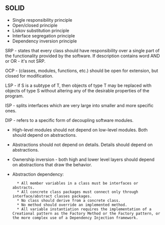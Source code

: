 SOLID
-

* Single responsibility principle
* Open/closed principle
* Liskov substitution principle
* Interface segregation principle
* Dependency inversion principle

SRP - states that every class should have responsibility over a single part
of the functionality provided by the software.
If description contains word AND or OR - it's not SRP.

OCP - (classes, modules, functions, etc.)
should be open for extension, but closed for modification.

LSP - if S is a subtype of T,
then objects of type T may be replaced with objects of type S
without altering any of the desirable properties of the program.

ISP - splits interfaces which are very large into smaller and more specific ones.

DIP - refers to a specific form of decoupling software modules.

* High-level modules should not depend on low-level modules. Both should depend on abstractions.
* Abstractions should not depend on details. Details should depend on abstractions.
* Ownership inversion - both high and lower level layers should depend on abstractions that draw the behavior.
* Abstraction dependency:

        * All member variables in a class must be interfaces or abstracts.
        * All concrete class packages must connect only through interface/abstract classes packages.
        * No class should derive from a concrete class.
        * No method should override an implemented method.
        * All variable instantiation requires the implementation of a Creational pattern as the Factory Method or the Factory pattern, or the more complex use of a Dependency Injection framework.
